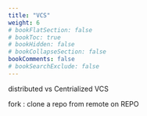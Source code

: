 ```yaml
---
title: "VCS"
weight: 6
# bookFlatSection: false
# bookToc: true
# bookHidden: false
# bookCollapseSection: false
bookComments: false
# bookSearchExclude: false
---
```


distributed vs Centrialized VCS

fork : clone a repo from remote on REPO
